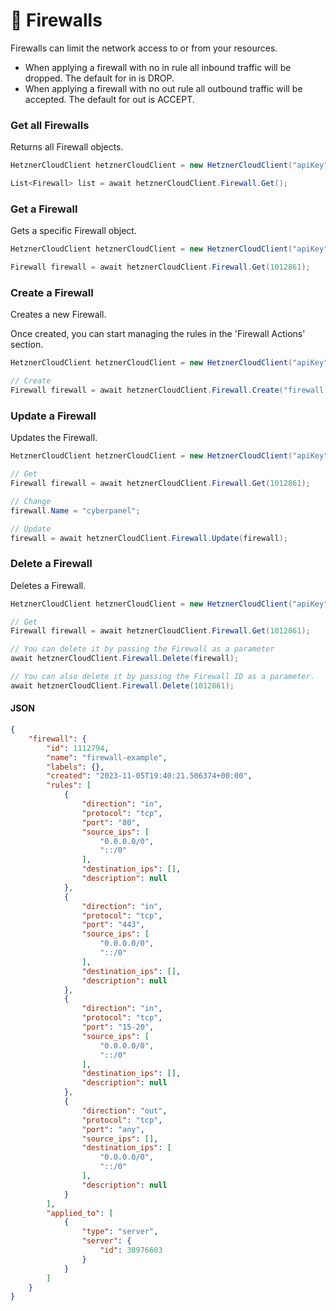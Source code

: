 # 🚧 Firewalls

Firewalls can limit the network access to or from your resources.

* When applying a firewall with no in rule all inbound traffic will be dropped. The default for in is DROP.
* When applying a firewall with no out rule all outbound traffic will be accepted. The default for out is ACCEPT.

### Get all Firewalls

Returns all Firewall objects.

```csharp
HetznerCloudClient hetznerCloudClient = new HetznerCloudClient("apiKey");

List<Firewall> list = await hetznerCloudClient.Firewall.Get();
```

### Get a Firewall

Gets a specific Firewall object.

```csharp
HetznerCloudClient hetznerCloudClient = new HetznerCloudClient("apiKey");

Firewall firewall = await hetznerCloudClient.Firewall.Get(1012861);
```

### Create a Firewall

Creates a new Firewall.

Once created, you can start managing the rules in the 'Firewall Actions' section.

```csharp
HetznerCloudClient hetznerCloudClient = new HetznerCloudClient("apiKey");

// Create
Firewall firewall = await hetznerCloudClient.Firewall.Create("firewall example");
```

### Update a Firewall

Updates the Firewall.

```csharp
HetznerCloudClient hetznerCloudClient = new HetznerCloudClient("apiKey");

// Get
Firewall firewall = await hetznerCloudClient.Firewall.Get(1012861);

// Change
firewall.Name = "cyberpanel";

// Update
firewall = await hetznerCloudClient.Firewall.Update(firewall);
```

### Delete a Firewall

Deletes a Firewall.

```csharp
HetznerCloudClient hetznerCloudClient = new HetznerCloudClient("apiKey");

// Get
Firewall firewall = await hetznerCloudClient.Firewall.Get(1012861);

// You can delete it by passing the Firewall as a parameter
await hetznerCloudClient.Firewall.Delete(firewall);

// You can also delete it by passing the Firewall ID as a parameter.
await hetznerCloudClient.Firewall.Delete(1012861);
```

#### JSON

```json
{
    "firewall": {
        "id": 1112794,
        "name": "firewall-example",
        "labels": {},
        "created": "2023-11-05T19:40:21.506374+00:00",
        "rules": [
            {
                "direction": "in",
                "protocol": "tcp",
                "port": "80",
                "source_ips": [
                    "0.0.0.0/0",
                    "::/0"
                ],
                "destination_ips": [],
                "description": null
            },
            {
                "direction": "in",
                "protocol": "tcp",
                "port": "443",
                "source_ips": [
                    "0.0.0.0/0",
                    "::/0"
                ],
                "destination_ips": [],
                "description": null
            },
            {
                "direction": "in",
                "protocol": "tcp",
                "port": "15-20",
                "source_ips": [
                    "0.0.0.0/0",
                    "::/0"
                ],
                "destination_ips": [],
                "description": null
            },
            {
                "direction": "out",
                "protocol": "tcp",
                "port": "any",
                "source_ips": [],
                "destination_ips": [
                    "0.0.0.0/0",
                    "::/0"
                ],
                "description": null
            }
        ],
        "applied_to": [
            {
                "type": "server",
                "server": {
                    "id": 38976603
                }
            }
        ]
    }
}
```

